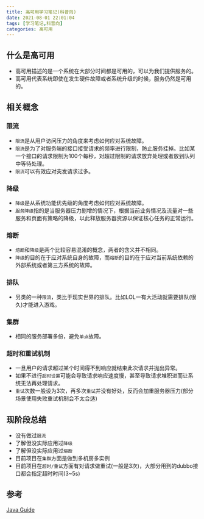 ```yaml
---
title: 高可用学习笔记(科普向)
date: 2021-08-01 22:01:04
tags: [学习笔记,科普向]
categories: 高可用
---
```


## 什么是高可用
* 高可用描述的是一个系统在大部分时间都是可用的，可以为我们提供服务的。
* 高可用代表系统即使在发生硬件故障或者系统升级的时候，服务仍然是可用的。

## 相关概念
### 限流
* `限流`是从用户访问压力的角度来考虑如何应对系统故障。
* `限流`是为了对服务端的接口接受请求的频率进行限制，防止服务挂掉。比如某一个接口的请求限制为100个每秒，对超过限制的请求放弃处理或者放到队列中等待处理。
* `限流`可以有效应对突发请求过多。

### 降级
* `降级`是从系统功能优先级的角度考虑如何应对系统故障。
* `服务降级`指的是当服务器压力剧增的情况下，根据当前业务情况及流量对一些服务和页面有策略的降级，以此释放服务器资源以保证核心任务的正常运行。

### 熔断
* `熔断`和`降级`是两个比较容易混淆的概念，两者的含义并不相同。
* `降级`的目的在于应对系统自身的故障，而`熔断`的目的在于应对当前系统依赖的外部系统或者第三方系统的故障。

### 排队
* 另类的一种`限流`，类比于现实世界的排队。比如LOL一有大活动就需要排队(很久)才能进入游戏。

### 集群
* 相同的服务部署多份，避免`单点`故障。

### 超时和重试机制
* 一旦用户的请求超过某个时间得不到响应就结束此次请求并抛出异常。
* 如果不进行`超时设置`可能会导致请求响应速度慢，甚至导致请求堆积进而让系统无法再处理请求。
* `重试`次数一般设为3次，再多次`重试`并没有好处，反而会加重服务器压力(部分场景使用失败重试机制会不太合适)

## 现阶段总结
* 没有做过`限流`
* 了解但没实际应用过`降级`
* 了解但没实际应用过`熔断`
* 目前项目在`集群`方面是做到多机房多实例
* 目前项目在`超时/重试`方面有对请求做重试(一般是3次)，大部分用到的dubbo接口都会指定超时时间(3~5s)

## 参考
[Java Guide](https://snailclimb.gitee.io/javaguide/#/?id=%e9%ab%98%e5%8f%af%e7%94%a8)
